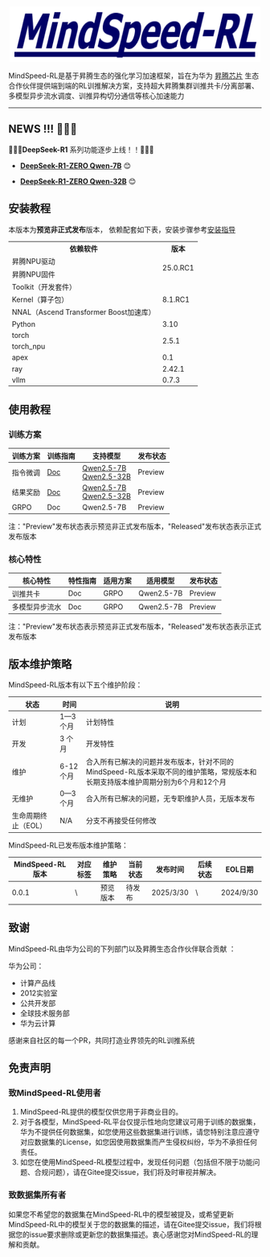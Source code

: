   <p align="center"> <img src="./sources/images/logo.png" height="110px" width="500px"> </p>



MindSpeed-RL是基于昇腾生态的强化学习加速框架，旨在为华为 [昇腾芯片](https://www.hiascend.com/) 生态合作伙伴提供端到端的RL训推解决方案，支持超大昇腾集群训推共卡/分离部署、多模型异步流水调度、训推异构切分通信等核心加速能力

---

## NEWS !!! 📣📣📣

🚀🚀🚀**DeepSeek-R1** 系列功能逐步上线！！🚀🚀🚀

- **[DeepSeek-R1-ZERO Qwen-7B](./docs/solutions/r1_zero_qwen25_7b.md)** 😊

- **[DeepSeek-R1-ZERO Qwen-32B](./docs/solutions/r1_zero_qwen25_32b.md)** 😊

## 安装教程

本版本为**预览非正式发布**版本， 依赖配套如下表，安装步骤参考[安装指导](./docs/install_guide.md)

<table>
  <tr>
    <th>依赖软件</th>
    <th>版本</th>
  </tr>
  <tr>
    <td>昇腾NPU驱动</td>
    <td rowspan="2">25.0.RC1</td>
  <tr>
    <td>昇腾NPU固件</td>
  </tr>
  <tr>
    <td>Toolkit（开发套件）</td>
      <td rowspan="3">8.1.RC1</td>
  </tr>
  <tr>
    <td>Kernel（算子包）</td>
  </tr>
  <tr>
    <td>NNAL（Ascend Transformer Boost加速库）</td>
  </tr>
  <tr>
  </tr>
  <tr>
    <td>Python</td>
    <td>3.10</td>
  </tr>
  <tr>
    <td>torch</td>
    <td rowspan="2">2.5.1</td>
  </tr>
  <tr>
    <td>torch_npu</td>
  </tr>
  <tr>
    <td>apex</td>
    <td rowspan="1">0.1</td>
  </tr>
  <tr>
    <td>ray</td>
    <td>2.42.1</td>
  </tr>
  <tr>
    <td>vllm</td>
    <td>0.7.3</td>
  </tr>
</table>

## 使用教程

### 训练方案

<table>
  <thead>
    <tr>
      <th>训练方案</th>
      <th>训练指南</th>
      <th>支持模型</th>
      <th>发布状态</th>
    </tr>
  </thead>
  <tbody>
    <tr>
      <td>指令微调</td>
      <td> <a href="./docs/supervised_finetune.md"> Doc</a> </td>
      <td  rowspan="1">
        <a href="examples/sft/sft_qwen25_7b.sh">Qwen2.5-7B</a> <br>
        <a href="examples/sft/sft_qwen25_32b.sh">Qwen2.5-32B</a> <br>
      </td>
      <td> Preview</td>
    </tr>
    <tr>
      <td>结果奖励</td>
      <td> <a href="./docs/orm.md">Doc</a> </td>
      <td  rowspan="1">
        <a href="examples/rm/orm_trainer_qwen25_7b.sh">Qwen2.5-7B</a> <br>
        <a href="examples/rm/orm_trainer_qwen25_32b.sh">Qwen2.5-32B</a> <br>
      </td>
      <td> Preview</td>
    </tr>
    <tr>
      <td> GRPO</td>
      <td> Doc </td>
      <td  rowspan="1">Qwen2.5-7B</td>
      <td> Preview</td>
    </tr>
  </tbody>
</table>
注："Preview"发布状态表示预览非正式发布版本，"Released"发布状态表示正式发布版本 

### 核心特性

<table>
  <thead>
    <tr>
      <th>核心特性</th>
      <th>特性指南</th>
      <th>适用方案</th>
      <th>适用模型</th>
      <th>发布状态</th>
    </tr>
  </thead>
  <tbody>
    <tr>
      <td>训推共卡</td>
      <td>  Doc </td>
      <td  rowspan="1">GRPO</td>
      <td  rowspan="1">Qwen2.5-7B</td>
      <td> Preview</td>
    </tr>
  </tbody>
  <tbody>
    <tr>
      <td>多模型异步流水</td>
      <td>  Doc </td>
      <td  rowspan="1">GRPO</td>
      <td  rowspan="1">Qwen2.5-7B</td>
      <td> Preview</td>
    </tr>
  </tbody>
</table>
注："Preview"发布状态表示预览非正式发布版本，"Released"发布状态表示正式发布版本 

## 版本维护策略

MindSpeed-RL版本有以下五个维护阶段：

| **状态**            | **时间**  | **说明**                                                                  |
| ------------------- | --------- |-------------------------------------------------------------------------|
| 计划                | 1—3 个月  | 计划特性                                                                    |
| 开发                | 3 个月    | 开发特性                                                                    |
| 维护                | 6-12 个月 | 合入所有已解决的问题并发布版本，针对不同的MindSpeed-RL版本采取不同的维护策略，常规版本和长期支持版本维护周期分别为6个月和12个月 |
| 无维护              | 0—3 个月  | 合入所有已解决的问题，无专职维护人员，无版本发布                                                |
| 生命周期终止（EOL） | N/A       | 分支不再接受任何修改                                                              |


MindSpeed-RL已发布版本维护策略：

| **MindSpeed-RL版本** | **对应标签** | **维护策略** | **当前状态** | **发布时间**  | **后续状态** | **EOL日期** |
|--------------------| ------------ |----------|----------|-----------|----------|-----------|
| 0.0.1              | \            | 预览版本     | 待发布      | 2025/3/30 | \        | 2024/9/30 |

## 致谢

MindSpeed-RL由华为公司的下列部门以及昇腾生态合作伙伴联合贡献 ：

华为公司：

- 计算产品线
- 2012实验室 
- 公共开发部
- 全球技术服务部
- 华为云计算

感谢来自社区的每一个PR，共同打造业界领先的RL训推系统


## 免责声明

### 致MindSpeed-RL使用者
1. MindSpeed-RL提供的模型仅供您用于非商业目的。
2. 对于各模型，MindSpeed-RL平台仅提示性地向您建议可用于训练的数据集，华为不提供任何数据集，如您使用这些数据集进行训练，请您特别注意应遵守对应数据集的License，如您因使用数据集而产生侵权纠纷，华为不承担任何责任。
3. 如您在使用MindSpeed-RL模型过程中，发现任何问题（包括但不限于功能问题、合规问题），请在Gitee提交issue，我们将及时审视并解决。

### 致数据集所有者
如果您不希望您的数据集在MindSpeed-RL中的模型被提及，或希望更新MindSpeed-RL中的模型关于您的数据集的描述，请在Gitee提交issue，我们将根据您的issue要求删除或更新您的数据集描述。衷心感谢您对MindSpeed-RL的理解和贡献。

